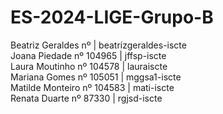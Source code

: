 # ES-2024-LIGE-Grupo-B
Beatriz Geraldes nº | beatrizgeraldes-iscte <br>
Joana Piedade nº 104965 | jffsp-iscte <br>
Laura Moutinho nº 104578 | lauraiscte <br>
Mariana Gomes nº 105051 | mggsa1-iscte <br>
Matilde Monteiro nº 104583 | mati-iscte <br>
Renata Duarte nº 87330 | rgjsd-iscte <br>
